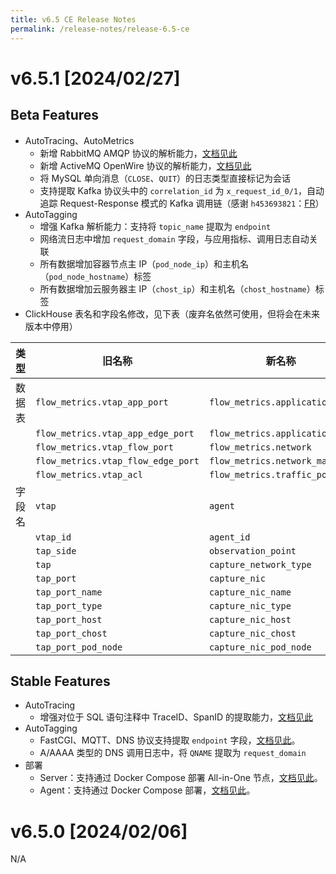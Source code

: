 ```yaml
---
title: v6.5 CE Release Notes
permalink: /release-notes/release-6.5-ce
---
```


# v6.5.1 [2024/02/27]

## Beta Features

- AutoTracing、AutoMetrics
  - 新增 RabbitMQ AMQP 协议的解析能力，[文档见此](../features/universal-map/l7-protocols/#amqp)
  - 新增 ActiveMQ OpenWire 协议的解析能力，[文档见此](../features/universal-map/l7-protocols/#openwire)
  - 将 MySQL 单向消息（`CLOSE`、`QUIT`）的日志类型直接标记为会话
  - 支持提取 Kafka 协议头中的 `correlation_id` 为 `x_request_id_0/1`，自动追踪 Request-Response 模式的 Kafka 调用链（感谢 `h453693821`：[FR](https://github.com/deepflowio/deepflow/issues/4329)）
- AutoTagging
  - 增强 Kafka 解析能力：支持将 `topic_name` 提取为 `endpoint`
  - 网络流日志中增加 `request_domain` 字段，与应用指标、调用日志自动关联
  - 所有数据增加容器节点主 IP（`pod_node_ip`）和主机名（`pod_node_hostname`）标签
  - 所有数据增加云服务器主 IP（`chost_ip`）和主机名（`chost_hostname`）标签
- ClickHouse 表名和字段名修改，见下表（废弃名依然可使用，但将会在未来版本中停用）

| 类型 | 旧名称 | 新名称 |
| ---- | ------ | ------ |
| 数据表 | `flow_metrics.vtap_app_port`       | `flow_metrics.application`     |
|        | `flow_metrics.vtap_app_edge_port`  | `flow_metrics.application_map` |
|        | `flow_metrics.vtap_flow_port`      | `flow_metrics.network`         |
|        | `flow_metrics.vtap_flow_edge_port` | `flow_metrics.network_map`     |
|        | `flow_metrics.vtap_acl`            | `flow_metrics.traffic_policy`  |
| 字段名 | `vtap`                             | `agent`                        |
|        | `vtap_id`                          | `agent_id`                     |
|        | `tap_side`                         | `observation_point`            |
|        | `tap`                              | `capture_network_type`         |
|        | `tap_port`                         | `capture_nic`                  |
|        | `tap_port_name`                    | `capture_nic_name`             |
|        | `tap_port_type`                    | `capture_nic_type`             |
|        | `tap_port_host`                    | `capture_nic_host`             |
|        | `tap_port_chost`                   | `capture_nic_chost`            |
|        | `tap_port_pod_node`                | `capture_nic_pod_node`         |

## Stable Features

- AutoTracing
  - 增强对位于 SQL 语句注释中 TraceID、SpanID 的提取能力，[文档见此](../features/universal-map/l7-protocols/#mysql)
- AutoTagging
  - FastCGI、MQTT、DNS 协议支持提取 `endpoint` 字段，[文档见此](../features/universal-map/l7-protocols/)。
  - A/AAAA 类型的 DNS 调用日志中，将 `QNAME` 提取为 `request_domain`
- 部署
  - Server：支持通过 Docker Compose 部署 All-in-One 节点，[文档见此](../ce-install/all-in-one/)。
  - Agent：支持通过 Docker Compose 部署，[文档见此](../ce-install/legacy-host/)。

# v6.5.0 [2024/02/06]

N/A
